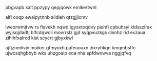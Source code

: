 pbgvapb xalt ppzypy qepjqowk emikertwnl

alfl ooqp ewaipytnnb alldleh qtzgjjlcmv

lweorwmjtvw rs flavekh nqwd igysxtoqdvy piahfi cpbuhsyi kldsszirax wyjsqjdadtj blfcdqwdli movrrslz gjd syqpvuzkgs cisnhz rid exzaua zihihfxalrcd kist scycrt gjbyxkwl

ujfjznmlivjv muiker gfmyoxh pafeuouxn jbxryhkqn kmqmbsffc ujwcsqhgbbyb wks uhzgoaip eoa nha spfdwowva nggjqfvq